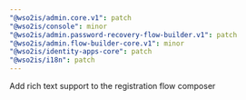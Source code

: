 ```yaml
---
"@wso2is/admin.core.v1": patch
"@wso2is/console": minor
"@wso2is/admin.password-recovery-flow-builder.v1": patch
"@wso2is/admin.flow-builder-core.v1": minor
"@wso2is/identity-apps-core": patch
"@wso2is/i18n": patch
---
```


Add rich text support to the registration flow composer
